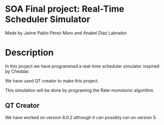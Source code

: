 # SOA Final project: Real-Time Scheduler Simulator

Made by Jaime Pablo Pérez Moro and Anabel Díaz Labrador.

# Description
In this project we have programmed a real-time scheduler simulator inspired by Cheddar.

We have used QT creator to make this project.

This simulation will be done by programing the Rate-monotonic algorithm.

## QT Creator
We have worked on version 6.0.2 although it can possibly run on version 5.

